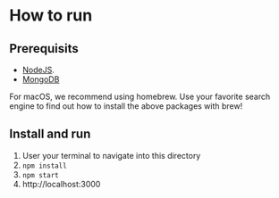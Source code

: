 # How to run

## Prerequisits

- [NodeJS](https://nodejs.org/en/).
- [MongoDB](https://www.mongodb.com/de)

For macOS, we recommend using homebrew.
Use your favorite search engine to find out how to install
the above packages with brew!

## Install and run

1. User your terminal to navigate into this directory
2. `npm install`
3. `npm start`
4. http://localhost:3000
